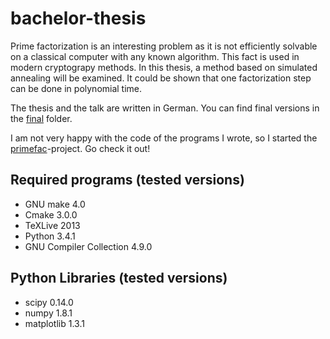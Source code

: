 # bachelor-thesis
Prime factorization is an interesting problem as it is not efficiently solvable on a classical computer with any known algorithm. This fact is used in modern cryptograpy methods. In this thesis, a method based on simulated annealing will be examined. It could be shown that one factorization step can be done in polynomial time.

The thesis and the talk are written in German. You can find final versions in the [final](https://github.com/f-koehler/bachelor-thesis/tree/master/final) folder.

I am not very happy with the code of the programs I wrote, so I started the [primefac](https://github.com/f-koehler/primefac)-project. Go check it out!

## Required programs (tested versions)
* GNU make 4.0
* Cmake 3.0.0
* TeXLive 2013
* Python 3.4.1
* GNU Compiler Collection 4.9.0

## Python Libraries (tested versions)
* scipy 0.14.0
* numpy 1.8.1
* matplotlib 1.3.1
